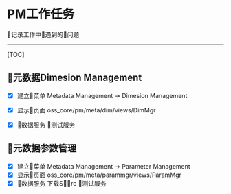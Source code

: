 # PM工作任务

记录工作中遇到的问题

-------------------
[TOC]
## 元数据Dimesion Management
- [x] 建立菜单
Metadata Management -> Dimesion Management
- [x] 显示页面
oss_core/pm/meta/dim/views/DimMgr
- [x] 数据服务
    测试服务


## 元数据参数管理
- [x] 建立菜单
Metadata Management -> Parameter Management
- [x] 显示页面
oss_core/pm/meta/parammgr/views/ParamMgr
- [x] 数据服务
下载Src
测试服务
